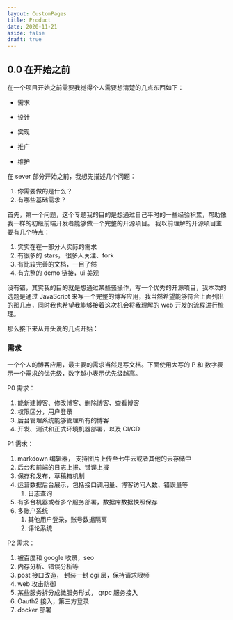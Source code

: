 ```yaml
---
layout: CustomPages
title: Product
date: 2020-11-21
aside: false
draft: true
---
```


## 0.0 在开始之前

在一个项目开始之前需要我觉得个人需要想清楚的几点东西如下：

- 需求

- 设计

- 实现

- 推广

- 维护

在 sever 部分开始之前，我想先描述几个问题：

1. 你需要做的是什么？
2. 有哪些基础需求？

首先，第一个问题，这个专题我的目的是想通过自己平时的一些经验积累，帮助像我一样的初级前端开发者能够做一个完整的开源项目。 我以前理解的开源项目主要有几个特点：

1. 实实在在一部分人实际的需求
2. 有很多的 stars， 很多人关注、fork
3. 有比较完善的文档，一目了然
4. 有完整的 demo 链接，ui 美观

没有错，其实我的目的就是想通过某些骚操作，写一个优秀的开源项目，我本次的选题是通过 JavaScript 来写一个完整的博客应用，我当然希望能够符合上面列出的那几点，同时我也希望我能够接着这次机会将我理解的 web 开发的流程进行梳理。

那么接下来从开头说的几点开始：

### 需求

一个个人的博客应用，最主要的需求当然是写文档。下面使用大写的 P 和 数字表示一个需求的优先级，数字越小表示优先级越高。

P0 需求：

1. 能新建博客、修改博客、删除博客、查看博客
2. 权限区分，用户登录
3. 后台管理系统能够管理所有的博客
4. 开发、测试和正式环境机器部署，以及 CI/CD

P1 需求：

1. markdown 编辑器， 支持图片上传至七牛云或者其他的云存储中
2. 后台和前端的日志上报、错误上报
3. 保存和发布，草稿箱机制
4. 运营数据后台展示，包括接口调用量、博客访问人数、错误量等
   1. 日志查询
5. 有多台机器或者多个服务部署，数据库数据快照保存
6. 多账户系统
   1. 其他用户登录，账号数据隔离
   2. 评论系统

P2 需求：

1. 被百度和 google 收录，seo
2. 内存分析、错误分析等
3. post 接口改造， 封装一封 cgi 层，保持请求限频
4. web 攻击防御
5. 某些服务拆分成微服务形式， grpc 服务接入
6. Oauth2 接入，第三方登录
7. docker 部署
